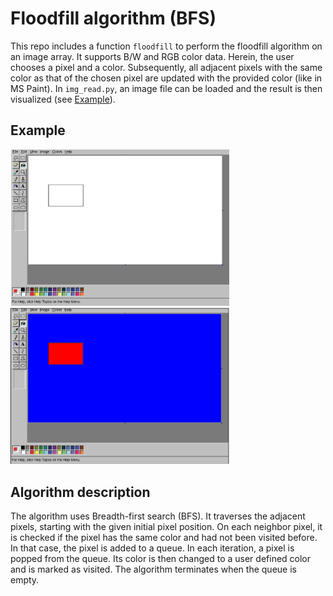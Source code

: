 # Floodfill algorithm (BFS)
This repo includes a function `floodfill` to perform the floodfill algorithm on an image array. It supports B/W and RGB color data. Herein, the user chooses a pixel and a color. Subsequently, all adjacent pixels with the same color as that of the chosen pixel are updated with the provided color (like in MS Paint).
In `img_read.py`, an image file can be loaded and the result is then visualized (see [Example](##-Example)).

## Example
<img src="img_example.png" alt="drawing" width="350"/>
<img src="result_example.png" alt="drawing" width="350"/>

## Algorithm description
The algorithm uses Breadth-first search (BFS). It traverses the adjacent pixels, starting with the given initial pixel position. On each neighbor pixel, it is checked if the pixel has the same color and had not been visited before. In that case, the pixel is added to a queue. In each iteration, a pixel is popped from the queue. Its color is then changed to a user defined color and is marked as visited.
The algorithm terminates when the queue is empty.